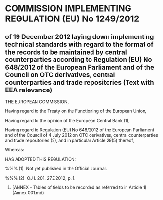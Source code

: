 # COMMISSION IMPLEMENTING REGULATION (EU) No 1249/2012

## of 19 December 2012 laying down implementing technical standards with regard to the format of the records to be maintained by central counterparties according to Regulation (EU) No 648/2012 of the European Parliament and of the Council on OTC derivatives, central counterparties and trade repositories (Text with EEA relevance)

THE EUROPEAN COMMISSION,

Having regard to the Treaty on the Functioning of the European Union,

Having regard to the opinion of the European Central Bank (1),

Having regard to Regulation (EU) No 648/2012 of the European Parliament and of the Council of 4 July 2012 on OTC derivatives, central counterparties and trade repositories (2), and in particular Article 29(5) thereof,

Whereas:

HAS ADOPTED THIS REGULATION:

%%% (1)  Not yet published in the Official Journal.

%%% (2)  OJ L 201. 27.7.2012, p. 1.

1. [ANNEX - Tables of fields to be recorded as referred to in Article 1](Annex 001.md)
